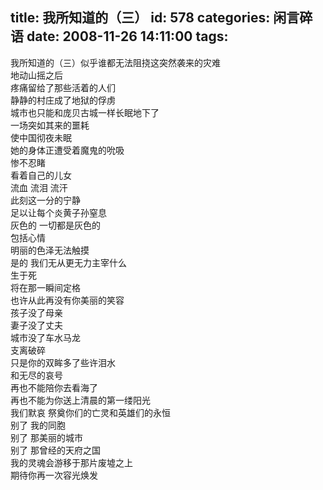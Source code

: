 title: 我所知道的（三）
id: 578
categories: 闲言碎语
date: 2008-11-26 14:11:00
tags:
---

我所知道的（三）似乎谁都无法阻挠这突然袭来的灾难
</br>地动山摇之后
</br>疼痛留给了那些活着的人们
</br>静静的村庄成了地狱的俘虏
</br>城市也只能和庞贝古城一样长眠地下了
</br>一场突如其来的噩耗
</br>使中国彻夜未眠
</br>她的身体正遭受着魔鬼的吮吸
</br>惨不忍睹
</br>看着自己的儿女
</br>流血 流泪 流汗
</br>此刻这一分的宁静
</br>足以让每个炎黄子孙窒息
</br>灰色的 一切都是灰色的
</br>包括心情
</br>明丽的色泽无法触摸
</br>是的 我们无从更无力主宰什么
</br>生于死
</br>将在那一瞬间定格
</br>也许从此再没有你美丽的笑容
</br>孩子没了母亲
</br>妻子没了丈夫
</br>城市没了车水马龙
</br>支离破碎
</br>只是你的双眸多了些许泪水
</br>和无尽的哀号
</br>再也不能陪你去看海了
</br>再也不能为你送上清晨的第一缕阳光
</br>我们默哀 祭奠你们的亡灵和英雄们的永恒
</br>别了 我的同胞
</br>别了 那美丽的城市
</br>别了 那曾经的天府之国
</br>我的灵魂会游移于那片废墟之上
</br>期待你再一次容光焕发
